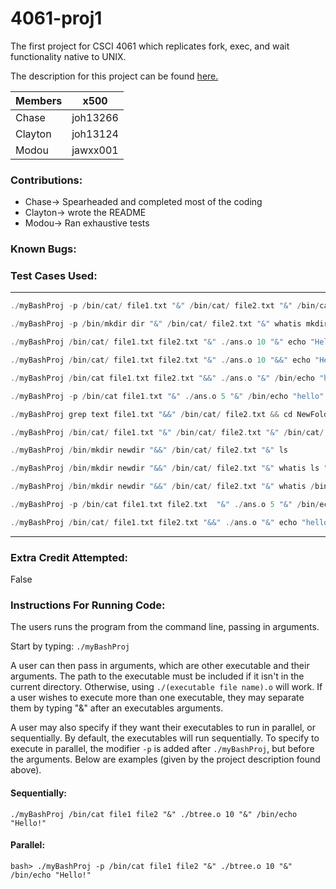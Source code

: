 # 4061-proj1
The first project for CSCI 4061 which replicates fork, exec, and wait functionality native to UNIX.

The description for this project can be found [here.](https://canvas.umn.edu/courses/98151/assignments/497913)

|Members|x500    |
|-------|--------|
|Chase  |joh13266|
|Clayton|joh13124|
|Modou  |jawxx001|

### Contributions:

* Chase-> Spearheaded and completed most of the coding
* Clayton-> wrote the README
* Modou-> Ran exhaustive tests

### Known Bugs:

### Test Cases Used:

*********************************************************************
```C
./myBashProj -p /bin/cat/ file1.txt "&" /bin/cat/ file2.txt "&" /bin/cat/ file3.txt

./myBashProj -p /bin/mkdir dir "&" /bin/cat/ file2.txt "&" whatis mkdir  "&" ./ans.o 5

./myBashProj /bin/cat/ file1.txt file2.txt "&" ./ans.o 10 "&" echo "Hello"

./myBashProj /bin/cat/ file1.txt file2.txt "&" ./ans.o 10 "&&" echo "Hello"

./myBashProj /bin/cat file1.txt file2.txt "&&" ./ans.o "&" /bin/echo "hello"

./myBashProj -p /bin/cat file1.txt "&" ./ans.o 5 "&" /bin/echo "hello"

./myBashProj grep text file1.txt "&&" /bin/cat/ file2.txt && cd NewFolder

./myBashProj /bin/cat/ file1.txt "&" /bin/cat/ file2.txt "&" /bin/cat/ test3.txt

./myBashProj /bin/mkdir newdir "&&" /bin/cat/ file2.txt "&" ls

./myBashProj /bin/mkdir newdir "&&" /bin/cat/ file2.txt "&" whatis ls "&" ./ans.o 5

./myBashProj /bin/mkdir newdir "&&" /bin/cat/ file2.txt "&" whatis /bin/cat/ "&&" /bin/cat/ test3.txt

./myBashProj -p /bin/cat file1.txt file2.txt  "&" ./ans.o 5 "&" /bin/echo “hello”

./myBashProj /bin/cat/ file1.txt file2.txt "&&" ./ans.o "&" echo "hello"
```
****************************************************************************************

### Extra Credit Attempted:

False

### Instructions For Running Code:

The users runs the program from the command line, passing in arguments.

Start by typing: `./myBashProj`

A user can then pass in arguments, which are other executable and their arguments. The path to the
executable must be included if it isn't in the current directory. Otherwise, using
`./(executable file name).o` will work. If a user wishes to execute more than one executable, they may
separate them by typing "&" after an executables arguments.

A user may also specify if they want their executables to run in parallel, or sequentially. By default,
the executables will run sequentially. To specify to execute in parallel, the modifier `-p` is added after
`./myBashProj`, but before the arguments. Below are examples (given by the project description found above).

#### Sequentially:

`./myBashProj /bin/cat file1 file2 "&" ./btree.o 10 "&" /bin/echo "Hello!"`

#### Parallel:

`bash> ./myBashProj -p /bin/cat file1 file2 "&" ./btree.o 10 "&" /bin/echo "Hello!"`
